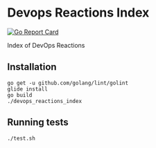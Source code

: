 # Devops Reactions Index

[![Go Report Card](https://goreportcard.com/badge/github.com/albertyw/devops-reactions-index)](https://goreportcard.com/report/github.com/albertyw/devops-reactions-index)

Index of DevOps Reactions

## Installation

```
go get -u github.com/golang/lint/golint
glide install
go build
./devops_reactions_index
```

## Running tests

```
./test.sh
```
